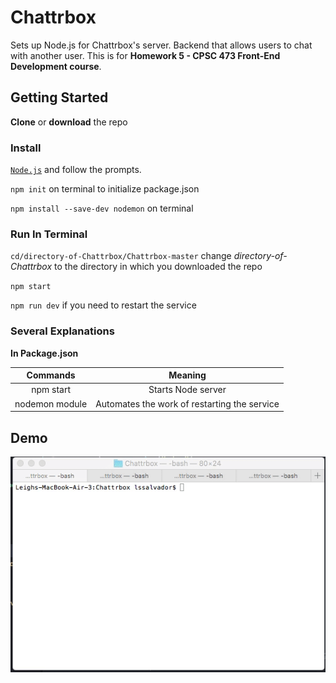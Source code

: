 # Chattrbox

Sets up Node.js for Chattrbox's server. Backend that allows users to chat with another user. This is for **Homework 5 - CPSC 473 Front-End Development course**.

## Getting Started

**Clone** or **download** the repo

### Install

[`Node.js`](https://nodejs.org/en/) and follow the prompts.

`npm init` on terminal to initialize package.json

`npm install --save-dev nodemon` on terminal

### Run In Terminal

`cd/directory-of-Chattrbox/Chattrbox-master` change _directory-of-Chattrbox_ to the directory in which you downloaded the repo

`npm start`

`npm run dev` if you need to restart the service

### Several Explanations

**In Package.json**

|    Commands    |                    Meaning                   |
| :------------: | :------------------------------------------: |
|    npm start   |              Starts Node server              |
| nodemon module | Automates the work of restarting the service |

## Demo

![alt text](ChattrboxDemo.gif)
